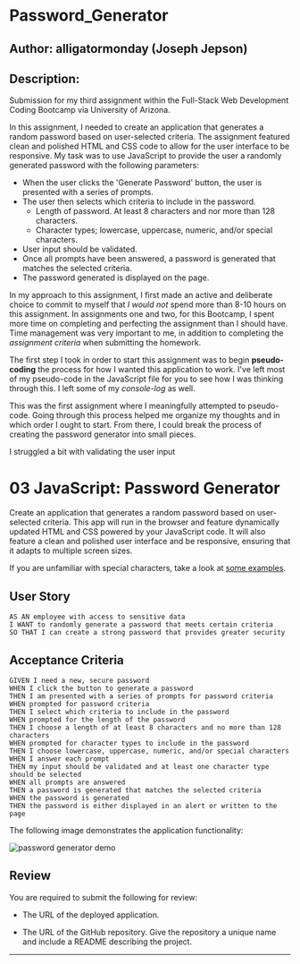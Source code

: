 # Password_Generator

## Author: alligatormonday (Joseph Jepson)

## Description: 

Submission for my third assignment within the Full-Stack Web Development Coding Bootcamp via University of Arizona. 

In this assignment, I needed to create an application that generates a random password based on user-selected criteria. The assignment featured clean and polished HTML and CSS code to allow for the user interface to be responsive. My task was to use JavaScript to provide the user a randomly generated password with the following parameters:
* When the user clicks the 'Generate Password' button, the user is presented with a series of prompts.
* The user then selects which criteria to include in the password. 
    * Length of password. At least 8 characters and nor more than 128 characters. 
    * Character types; lowercase, uppercase, numeric, and/or special characters. 
* User input should be validated.
* Once all prompts have been answered, a password is generated that matches the selected criteria. 
* The password generated is displayed on the page. 

In my approach to this assignment, I first made an active and deliberate choice to commit to myself that _I would not_ spend more than 8-10 hours on this assignment. In assignments one and two, for this Bootcamp, I spent more time on completing and perfecting the assignment than I should have. Time management was very important to me, in addition to completing the _assignment criteria_ when submitting the homework. 

The first step I took in order to start this assignment was to begin **pseudo-coding** the process for how I wanted this application to work. I've left most of my pseudo-code in the JavaScript file for you to see how I was thinking through this. I left some of my _console-log_ as well. 

This was the first assignment where I meaningfully attempted to pseudo-code. Going through this process helped me organize my thoughts and in which order I ought to start. From there, I could break the process of creating the password generator into small pieces. 

I struggled a bit with validating the user input





# 03 JavaScript: Password Generator

Create an application that generates a random password based on user-selected criteria. This app will run in the browser and feature dynamically updated HTML and CSS powered by your JavaScript code. It will also feature a clean and polished user interface and be responsive, ensuring that it adapts to multiple screen sizes.

If you are unfamiliar with special characters, take a look at [some examples](https://www.owasp.org/index.php/Password_special_characters).

## User Story

```
AS AN employee with access to sensitive data
I WANT to randomly generate a password that meets certain criteria
SO THAT I can create a strong password that provides greater security
```

## Acceptance Criteria

```
GIVEN I need a new, secure password
WHEN I click the button to generate a password
THEN I am presented with a series of prompts for password criteria
WHEN prompted for password criteria
THEN I select which criteria to include in the password
WHEN prompted for the length of the password
THEN I choose a length of at least 8 characters and no more than 128 characters
WHEN prompted for character types to include in the password
THEN I choose lowercase, uppercase, numeric, and/or special characters
WHEN I answer each prompt
THEN my input should be validated and at least one character type should be selected
WHEN all prompts are answered
THEN a password is generated that matches the selected criteria
WHEN the password is generated
THEN the password is either displayed in an alert or written to the page
```

The following image demonstrates the application functionality:

![password generator demo](./Assets/03-javascript-homework-demo.png)

## Review

You are required to submit the following for review:

* The URL of the deployed application.

* The URL of the GitHub repository. Give the repository a unique name and include a README describing the project.

- - -

